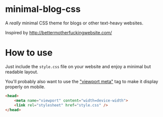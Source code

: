 # minimal-blog-css

A *really* minimal CSS theme for blogs or other text-heavy websites.

Inspired by http://bettermotherfuckingwebsite.com/

# How to use

Just include the `style.css` file on your website and enjoy a minimal but readable layout.

You'll probably also want to use the ["viewport
meta"](https://developer.mozilla.org/en-US/docs/Web/HTML/Viewport_meta_tag) tag
to make it display properly on mobile.

```html
<head>
    <meta name="viewport" content="width=device-width">
    <link rel="stylesheet" href="style.css" />
</head>
```
